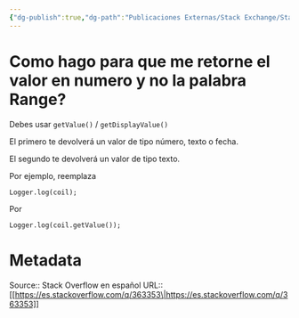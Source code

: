 ```yaml
---
{"dg-publish":true,"dg-path":"Publicaciones Externas/Stack Exchange/Stack Overflow en español/es.stackoverflow.com-363353.md","permalink":"/publicaciones-externas/stack-exchange/stack-overflow-en-espanol/es-stackoverflow-com-363353/","title":"Como hago para que me retorne el valor en numero y no la palabra Range?","hide":true,"noteIcon":"default","created":"2024-04-03T12:49:10.728-06:00","updated":"2024-04-05T16:43:56.690-06:00"}
---
```


# Como hago para que me retorne el valor en numero y no la palabra Range?

Debes usar `getValue()` / `getDisplayValue()`

El primero te devolverá un valor de tipo número, texto o fecha.

El segundo te devolverá un valor de tipo texto.

Por ejemplo, reemplaza 

    Logger.log(coil);

Por 

    Logger.log(coil.getValue());

# Metadata
Source:: Stack Overflow en español
URL:: [[https://es.stackoverflow.com/q/363353\|https://es.stackoverflow.com/q/363353]]

